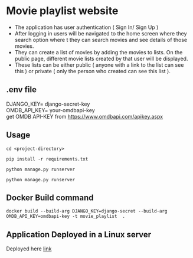 # Movie playlist website

- The application has user authentication ( Sign In/ Sign Up )
- After logging in users will be navigated to the home screen where they  search option where t they can search movies and see details of those movies.  
- They can create a list of movies by adding the movies to lists.
On the public page, different movie lists created by that user will be displayed. 
- These lists can be either public ( anyone with a link to the list can see this ) or private ( only the person who created can see this list ).
## .env file
DJANGO_KEY= django-secret-key\
OMDB_API_KEY= your-omdbapi-key\
get OMDB API-KEY from https://www.omdbapi.com/apikey.aspx
## Usage
```
cd <project-directory>
```
```
pip install -r requirements.txt
```
```
python manage.py runserver
```
```
python manage.py runserver
```
## Docker Build command
```
docker build --build-arg DJANGO_KEY=django-secret --build-arg OMDB_API_KEY=omdbapi-key -t movie_playlist  .
```
## Application Deployed in a Linux server
Deployed here [link](http://194.195.118.196/) 
